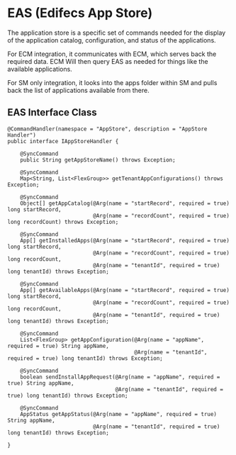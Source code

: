 # EAS (Edifecs App Store)

The application store is a specific set of commands needed for the display of the application catalog, configuration,
and status of the applications.

For ECM integration, it communicates with ECM, which serves back the required data. ECM Will then query EAS as needed
for things like the available applications.

For SM only integration, it looks into the apps folder within SM and pulls back the list of applications available from
there.

## EAS Interface Class

    @CommandHandler(namespace = "AppStore", description = "AppStore Handler")
    public interface IAppStoreHandler {
    
        @SyncCommand
        public String getAppStoreName() throws Exception;
    
        @SyncCommand
        Map<String, List<FlexGroup>> getTenantAppConfigurations() throws Exception;
    
        @SyncCommand
        Object[] getAppCatalog(@Arg(name = "startRecord", required = true) long startRecord,
                               @Arg(name = "recordCount", required = true) long recordCount) throws Exception;
    
        @SyncCommand
        App[] getInstalledApps(@Arg(name = "startRecord", required = true) long startRecord,
                               @Arg(name = "recordCount", required = true) long recordCount,
                               @Arg(name = "tenantId", required = true) long tenantId) throws Exception;
    
        @SyncCommand
        App[] getAvailableApps(@Arg(name = "startRecord", required = true) long startRecord,
                               @Arg(name = "recordCount", required = true) long recordCount,
                               @Arg(name = "tenantId", required = true) long tenantId) throws Exception;
    
        @SyncCommand
        List<FlexGroup> getAppConfiguration(@Arg(name = "appName", required = true) String appName,
                                            @Arg(name = "tenantId", required = true) long tenantId) throws Exception;
    
        @SyncCommand
        boolean sendInstallAppRequest(@Arg(name = "appName", required = true) String appName, 
                                      @Arg(name = "tenantId", required = true) long tenantId) throws Exception;
    
        @SyncCommand
        AppStatus getAppStatus(@Arg(name = "appName", required = true) String appName,
                               @Arg(name = "tenantId", required = true) long tenantId) throws Exception;
    
    }
